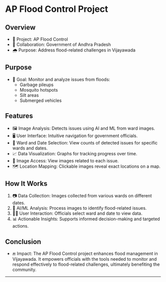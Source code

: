 # AP Flood Control Project

## Overview

- 📍 Project: AP Flood Control
- 🤝 Collaboration: Government of Andhra Pradesh
- 🌧️ Purpose: Address flood-related challenges in Vijayawada

## Purpose

- 🎯 Goal: Monitor and analyze issues from floods:
  - Garbage pileups
  - Mosquito hotspots
  - Silt areas
  - Submerged vehicles

## Features

- 🖼️ Image Analysis: Detects issues using AI and ML from ward images.
- 🖥️ User Interface: Intuitive navigation for government officials.
- 📅 Ward and Date Selection: View counts of detected issues for specific wards and dates.
- 📈 Data Visualization: Graphs for tracking progress over time.
- 📸 Image Access: View images related to each issue.
- 🗺️ Location Mapping: Clickable images reveal exact locations on a map.

## How It Works

1. 📷 Data Collection: Images collected from various wards on different dates.
2. 🤖 AI/ML Analysis: Process images to identify flood-related issues.
3. 👨‍💼 User Interaction: Officials select ward and date to view data.
4. 📊 Actionable Insights: Supports informed decision-making and targeted actions.

## Conclusion

- 🔚 Impact: The AP Flood Control project enhances flood management in Vijayawada. It empowers officials with the tools needed to monitor and respond effectively to flood-related challenges, ultimately benefiting the community.

--- 
